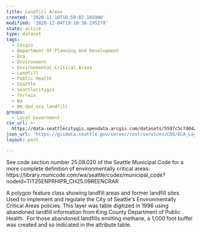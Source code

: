 ```yaml
---
title: Landfill Areas
created: '2020-11-10T16:59:02.165990'
modified: '2020-12-04T19:18:38.195279'
state: active
type: dataset
tags:
  - Cosgis
  - Department Of Planning And Development
  - Eca
  - Environment
  - Environmental Critical Areas
  - Landfill
  - Public Health
  - Seattle
  - Seattlecitygis
  - Terrain
  - Wa
  - Wm_dpd_eca_landfill
groups:
  - Local Government
csv_url: >-
  https://data-seattlecitygis.opendata.arcgis.com/datasets/5597c5c7404249ecb5b421a4e3971671_5.csv?outSR=%7B%22latestWkid%22%3A2926%2C%22wkid%22%3A2926%7D
json_url: 'https://gisdata.seattle.gov/server/rest/services/COS/ECA_Layers/MapServer/5'
layout: post

---
```

<div style='display: none'><span><div>To implement and regulate the City of Seattle's Environmentally Critical Areas policies.</div></span><br /></div><div style='display: block'><span><div><div><div style='text-align:Left;'><div><div><p><span>See code section number 25.09.020 of
 the Seattle Municipal Code for a more complete definition of 
environmentally critical areas: </span><span>https://library.municode.com/wa/seattle/codes/municipal_code?nodeId=TIT25ENPRHIPR_CH25.09REENCRAR</span></p></div></div></div></div></div></span><span><div>A polygon feature class showing landfill areas and former landfill sites. Used to implement and regulate the City of Seattle's Environmentally Critical Areas policies. This layer was table digitized in 1996 using abandoned landfill information from King County Department of Public Health.  For those abandoned landfills emitting methane, a 1,000 foot buffer was created and so indicated in the attribute table.</div></span></div><div style='display: none'><span><div>To implement and regulate the City of Seattle's Environmentally Critical Areas policies.</div></span><br /></div>
